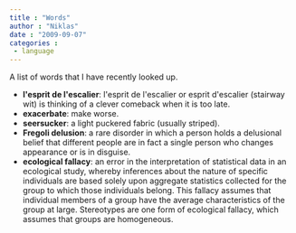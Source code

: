 ```yaml
---
title : "Words"
author : "Niklas"
date : "2009-09-07"
categories : 
 - language
---
```


A list of words that I have recently looked up.

- **l'esprit de l'escalier**: l'esprit de l'escalier or esprit d'escalier (stairway wit) is thinking of a clever comeback when it is too late.
- **exacerbate**: make worse.
- **seersucker**: a light puckered fabric (usually striped).
- **Fregoli delusion**: a rare disorder in which a person holds a delusional belief that different people are in fact a single person who changes appearance or is in disguise.
- **ecological fallacy**: an error in the interpretation of statistical data in an ecological study, whereby inferences about the nature of specific individuals are based solely upon aggregate statistics collected for the group to which those individuals belong. This fallacy assumes that individual members of a group have the average characteristics of the group at large. Stereotypes are one form of ecological fallacy, which assumes that groups are homogeneous.
